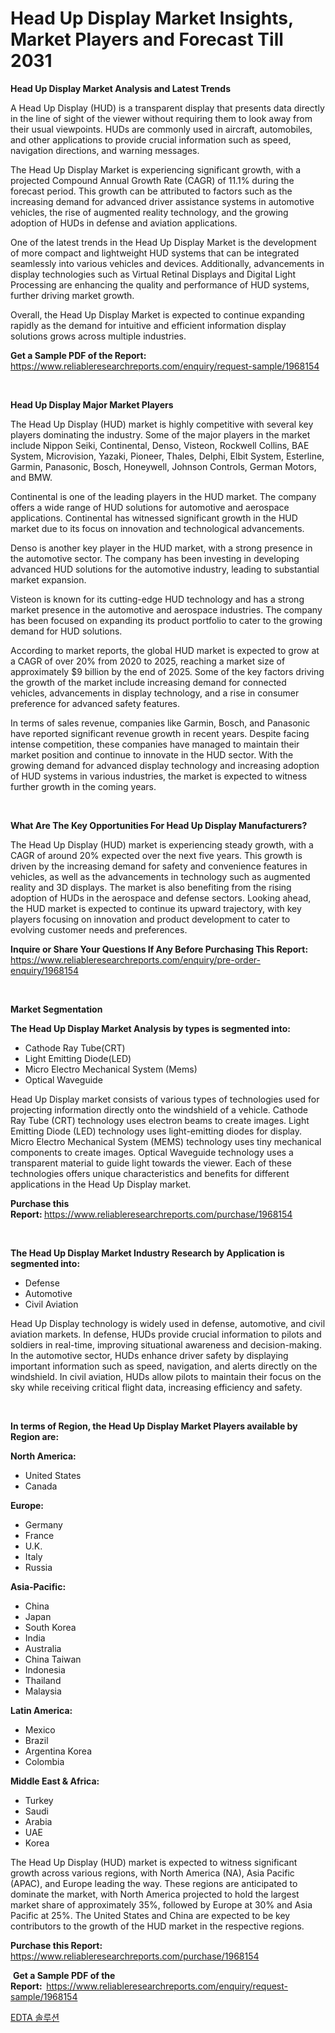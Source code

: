 <p><h1>Head Up Display Market Insights, Market Players and Forecast Till 2031</h1></p><p><strong>Head Up Display Market Analysis and Latest Trends</strong></p>
<p><p>A Head Up Display (HUD) is a transparent display that presents data directly in the line of sight of the viewer without requiring them to look away from their usual viewpoints. HUDs are commonly used in aircraft, automobiles, and other applications to provide crucial information such as speed, navigation directions, and warning messages.</p><p>The Head Up Display Market is experiencing significant growth, with a projected Compound Annual Growth Rate (CAGR) of 11.1% during the forecast period. This growth can be attributed to factors such as the increasing demand for advanced driver assistance systems in automotive vehicles, the rise of augmented reality technology, and the growing adoption of HUDs in defense and aviation applications.</p><p>One of the latest trends in the Head Up Display Market is the development of more compact and lightweight HUD systems that can be integrated seamlessly into various vehicles and devices. Additionally, advancements in display technologies such as Virtual Retinal Displays and Digital Light Processing are enhancing the quality and performance of HUD systems, further driving market growth.</p><p>Overall, the Head Up Display Market is expected to continue expanding rapidly as the demand for intuitive and efficient information display solutions grows across multiple industries.</p></p>
<p><strong>Get a Sample PDF of the Report:&nbsp;</strong> <a href="https://www.reliableresearchreports.com/enquiry/request-sample/1968154">https://www.reliableresearchreports.com/enquiry/request-sample/1968154</a></p>
<p>&nbsp;</p>
<p><strong>Head Up Display Major Market Players</strong></p>
<p><p>The Head Up Display (HUD) market is highly competitive with several key players dominating the industry. Some of the major players in the market include Nippon Seiki, Continental, Denso, Visteon, Rockwell Collins, BAE System, Microvision, Yazaki, Pioneer, Thales, Delphi, Elbit System, Esterline, Garmin, Panasonic, Bosch, Honeywell, Johnson Controls, German Motors, and BMW.</p><p>Continental is one of the leading players in the HUD market. The company offers a wide range of HUD solutions for automotive and aerospace applications. Continental has witnessed significant growth in the HUD market due to its focus on innovation and technological advancements.</p><p>Denso is another key player in the HUD market, with a strong presence in the automotive sector. The company has been investing in developing advanced HUD solutions for the automotive industry, leading to substantial market expansion.</p><p>Visteon is known for its cutting-edge HUD technology and has a strong market presence in the automotive and aerospace industries. The company has been focused on expanding its product portfolio to cater to the growing demand for HUD solutions.</p><p>According to market reports, the global HUD market is expected to grow at a CAGR of over 20% from 2020 to 2025, reaching a market size of approximately $9 billion by the end of 2025. Some of the key factors driving the growth of the market include increasing demand for connected vehicles, advancements in display technology, and a rise in consumer preference for advanced safety features.</p><p>In terms of sales revenue, companies like Garmin, Bosch, and Panasonic have reported significant revenue growth in recent years. Despite facing intense competition, these companies have managed to maintain their market position and continue to innovate in the HUD sector. With the growing demand for advanced display technology and increasing adoption of HUD systems in various industries, the market is expected to witness further growth in the coming years.</p></p>
<p>&nbsp;</p>
<p><strong>What Are The Key Opportunities For Head Up Display Manufacturers?</strong></p>
<p><p>The Head Up Display (HUD) market is experiencing steady growth, with a CAGR of around 20% expected over the next five years. This growth is driven by the increasing demand for safety and convenience features in vehicles, as well as the advancements in technology such as augmented reality and 3D displays. The market is also benefiting from the rising adoption of HUDs in the aerospace and defense sectors. Looking ahead, the HUD market is expected to continue its upward trajectory, with key players focusing on innovation and product development to cater to evolving customer needs and preferences.</p></p>
<p><strong>Inquire or Share Your Questions If Any Before Purchasing This Report:</strong> <a href="https://www.reliableresearchreports.com/enquiry/pre-order-enquiry/1968154">https://www.reliableresearchreports.com/enquiry/pre-order-enquiry/1968154</a></p>
<p>&nbsp;</p>
<p><strong>Market Segmentation</strong></p>
<p><strong>The Head Up Display Market Analysis by types is segmented into:</strong></p>
<p><ul><li>Cathode Ray Tube(CRT)</li><li>Light Emitting Diode(LED)</li><li>Micro Electro Mechanical System (Mems)</li><li>Optical Waveguide</li></ul></p>
<p><p>Head Up Display market consists of various types of technologies used for projecting information directly onto the windshield of a vehicle. Cathode Ray Tube (CRT) technology uses electron beams to create images. Light Emitting Diode (LED) technology uses light-emitting diodes for display. Micro Electro Mechanical System (MEMS) technology uses tiny mechanical components to create images. Optical Waveguide technology uses a transparent material to guide light towards the viewer. Each of these technologies offers unique characteristics and benefits for different applications in the Head Up Display market.</p></p>
<p><strong>Purchase this Report:&nbsp;</strong><a href="https://www.reliableresearchreports.com/purchase/1968154">https://www.reliableresearchreports.com/purchase/1968154</a></p>
<p>&nbsp;</p>
<p><strong>The Head Up Display Market Industry Research by Application is segmented into:</strong></p>
<p><ul><li>Defense</li><li>Automotive</li><li>Civil Aviation</li></ul></p>
<p><p>Head Up Display technology is widely used in defense, automotive, and civil aviation markets. In defense, HUDs provide crucial information to pilots and soldiers in real-time, improving situational awareness and decision-making. In the automotive sector, HUDs enhance driver safety by displaying important information such as speed, navigation, and alerts directly on the windshield. In civil aviation, HUDs allow pilots to maintain their focus on the sky while receiving critical flight data, increasing efficiency and safety.</p></p>
<p>&nbsp;</p>
<p><strong>In terms of Region, the Head Up Display Market Players available by Region are:</strong></p>
<p>
    <p> <strong> North America: </strong>
        <ul>
            <li>United States</li>
            <li>Canada</li>
        </ul>
        </p> 
    <p> <strong> Europe: </strong>
        <ul>
            <li>Germany</li>
            <li>France</li>
            <li>U.K.</li>
            <li>Italy</li>
            <li>Russia</li>
        </ul>
        </p> 
    <p> <strong> Asia-Pacific: </strong>
        <ul>
            <li>China</li>
            <li>Japan</li>
            <li>South Korea</li>
            <li>India</li>
            <li>Australia</li>
            <li>China Taiwan</li>
            <li>Indonesia</li>
            <li>Thailand</li>
            <li>Malaysia</li>
        </ul>
        </p> 
    <p> <strong> Latin America: </strong>
        <ul>
            <li>Mexico</li>
            <li>Brazil</li>
            <li>Argentina Korea</li>
            <li>Colombia</li>
        </ul>
        </p> 
    <p> <strong> Middle East & Africa: </strong>
        <ul>
            <li>Turkey</li>
            <li>Saudi</li>
            <li>Arabia</li>
            <li>UAE</li>
            <li>Korea</li>
        </ul>
    </p>
    </p>
<p><p>The Head Up Display (HUD) market is expected to witness significant growth across various regions, with North America (NA), Asia Pacific (APAC), and Europe leading the way. These regions are anticipated to dominate the market, with North America projected to hold the largest market share of approximately 35%, followed by Europe at 30% and Asia Pacific at 25%. The United States and China are expected to be key contributors to the growth of the HUD market in the respective regions.</p></p>
<p><strong>Purchase this Report: </strong><a href="https://www.reliableresearchreports.com/purchase/1968154">https://www.reliableresearchreports.com/purchase/1968154</a></p>
<p>&nbsp;<strong>Get a Sample PDF of the Report:&nbsp;&nbsp;</strong><a href="https://www.reliableresearchreports.com/enquiry/request-sample/1968154">https://www.reliableresearchreports.com/enquiry/request-sample/1968154</a></p>
<p><strong></strong></p>
<p><p><a href="https://medium.com/@jerrodhilll68/edta-%EC%9A%A9%EC%95%A1-%EC%8B%9C%EC%9E%A5-%EA%B7%9C%EB%AA%A8-%EB%B0%8F-%EC%8B%9C%EC%9E%A5-%EB%8F%99%ED%96%A5-%EC%A0%84%EB%B0%98%EC%A0%81%EC%9D%B8-%EC%82%B0%EC%97%85-%EA%B0%9C%EC%9A%94-2024%EB%85%84%EB%B6%80%ED%84%B0-2031%EB%85%84-bfba5c2ff852">EDTA 솔루션</a></p></p>